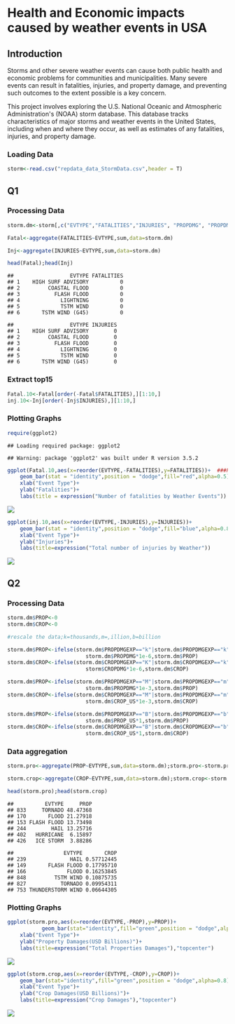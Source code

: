 Health and Economic impacts caused by weather events in USA
===========================================================

Introduction
------------

Storms and other severe weather events can cause both public health and economic problems for communities and municipalities. Many severe events can result in fatalities, injuries, and property damage, and preventing such outcomes to the extent possible is a key concern.

This project involves exploring the U.S. National Oceanic and Atmospheric Administration's (NOAA) storm database. This database tracks characteristics of major storms and weather events in the United States, including when and where they occur, as well as estimates of any fatalities, injuries, and property damage.

### Loading Data

``` r
storm<-read.csv("repdata_data_StormData.csv",header = T)
```

Q1
--

### Processing Data

``` r
storm.dm<-storm[,c("EVTYPE","FATALITIES","INJURIES", "PROPDMG", "PROPDMGEXP", "CROPDMG", "CROPDMGEXP")]

Fatal<-aggregate(FATALITIES~EVTYPE,sum,data=storm.dm)

Inj<-aggregate(INJURIES~EVTYPE,sum,data=storm.dm)

head(Fatal);head(Inj)
```

    ##                  EVTYPE FATALITIES
    ## 1    HIGH SURF ADVISORY          0
    ## 2         COASTAL FLOOD          0
    ## 3           FLASH FLOOD          0
    ## 4             LIGHTNING          0
    ## 5             TSTM WIND          0
    ## 6       TSTM WIND (G45)          0

    ##                  EVTYPE INJURIES
    ## 1    HIGH SURF ADVISORY        0
    ## 2         COASTAL FLOOD        0
    ## 3           FLASH FLOOD        0
    ## 4             LIGHTNING        0
    ## 5             TSTM WIND        0
    ## 6       TSTM WIND (G45)        0

### Extract top15

``` r
Fatal.10<-Fatal[order(-Fatal$FATALITIES),][1:10,]
inj.10<-Inj[order(-Inj$INJURIES),][1:10,]
```

### Plotting Graphs

``` r
require(ggplot2)
```

    ## Loading required package: ggplot2

    ## Warning: package 'ggplot2' was built under R version 3.5.2

``` r
ggplot(Fatal.10,aes(x=reorder(EVTYPE,-FATALITIES),y=FATALITIES))+  ###Plot graph by decending prder with reorder based on Y 
    geom_bar(stat = "identity",position = "dodge",fill="red",alpha=0.5)+
    xlab("Event Type")+
    ylab("Fatalities")+
    labs(title = expression("Number of fatalities by Weather Events"))
```

![](CR2_files/figure-markdown_github/unnamed-chunk-4-1.png)

``` r
ggplot(inj.10,aes(x=reorder(EVTYPE,-INJURIES),y=INJURIES))+
    geom_bar(stat = "identity",position = "dodge",fill="blue",alpha=0.8)+
    xlab("Event Type")+
    ylab("Injuries")+
    labs(title=expression("Total number of injuries by Weather"))
```

![](CR2_files/figure-markdown_github/unnamed-chunk-4-2.png)

Q2
--

### Processing Data

``` r
storm.dm$PROP<-0
storm.dm$CROP<-0

#rescale the data;k=thousands,m=,illion,b=billion

storm.dm$PROP<-ifelse(storm.dm$PROPDMGEXP=="k"|storm.dm$PROPDMGEXP=="k",
                         storm.dm$PROPDMG*1e-6,storm.dm$PROP)
storm.dm$CROP<-ifelse(storm.dm$CROPDMGEXP=="K"|storm.dm$CROPDMGEXP=="k",
                         storm$CROPDMG*1e-6,storm.dm$CROP)

storm.dm$PROP<-ifelse(storm.dm$PROPDMGEXP=="M"|storm.dm$PROPDMGEXP=="m",
                         storm.dm$PROPDMG*1e-3,storm.dm$PROP)
storm.dm$CROP<-ifelse(storm.dm$CROPDMGEXP=="M"|storm.dm$PROPDMGEXP=="m",
                         storm.dm$CROP_US*1e-3,storm.dm$CROP)

storm.dm$PROP<-ifelse(storm.dm$PROPDMGEXP=="B"|storm.dm$PROPDMGEXP=="b",
                         storm.dm$PROP_US*1,storm.dm$PROP)
storm.dm$CROP<-ifelse(storm.dm$CROPDMGEXP=="B"|storm.dm$CROPDMGEXP=="b",
                         storm.dm$CROP_US*1,storm.dm$CROP)
```

### Data aggregation

``` r
storm.pro<-aggregate(PROP~EVTYPE,sum,data=storm.dm);storm.pro<-storm.pro[order(-storm.pro$PROP),][1:10,]

storm.crop<-aggregate(CROP~EVTYPE,sum,data=storm.dm);storm.crop<-storm.crop[order(-storm.crop$CROP),][1:10,]

head(storm.pro);head(storm.crop)
```

    ##          EVTYPE     PROP
    ## 833     TORNADO 48.47368
    ## 170       FLOOD 21.27918
    ## 153 FLASH FLOOD 13.73498
    ## 244        HAIL 13.25716
    ## 402   HURRICANE  6.15897
    ## 426   ICE STORM  3.88286

    ##                EVTYPE       CROP
    ## 239              HAIL 0.57712445
    ## 149       FLASH FLOOD 0.17795710
    ## 166             FLOOD 0.16253845
    ## 848         TSTM WIND 0.10875735
    ## 827           TORNADO 0.09954311
    ## 753 THUNDERSTORM WIND 0.06644305

### Plotting Graphs

``` r
ggplot(storm.pro,aes(x=reorder(EVTYPE,-PROP),y=PROP))+
           geom_bar(stat="identity",fill="green",position = "dodge",alpha=0.8)+
    xlab("Event Type")+
    ylab("Property Damages(USD Billions)")+
    labs(title=expression("Total Properties Damages"),"topcenter")
```

![](CR2_files/figure-markdown_github/unnamed-chunk-7-1.png)

``` r
ggplot(storm.crop,aes(x=reorder(EVTYPE,-CROP),y=CROP))+
    geom_bar(stat="identity",fill="green",position = "dodge",alpha=0.8)+
    xlab("Event Type")+
    ylab("Crop Damages(USD Billions)")+
    labs(title=expression("Crop Damages"),"topcenter")    
```

![](CR2_files/figure-markdown_github/unnamed-chunk-7-2.png)
